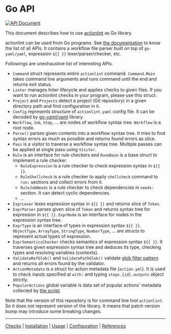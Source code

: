 Go API
======
[![API Document][api-badge]][apidoc]

This document describes how to use [actionlint](..) as Go library.

actionlint can be used from Go programs. See [the documentation][apidoc] to know the list of all APIs. It contains
a workflow file parser built on top of `go-yaml/yaml`, expression `${{ }}` lexer/parser/checker, etc.

Followings are unexhaustive list of interesting APIs.

- `Command` struct represents entire `actionlint` command. `Command.Main` takes command line arguments and runs command
  until the end and returns exit status.
- `Linter` manages linter lifecycle and applies checks to given files. If you want to run actionlint checks in your
  program, please use this struct.
- `Project` and `Projects` detect a project (Git repository) in a given directory path and find configuration in it.
- `Config` represents structure of `actionlint.yaml` config file. It can be decoded by [go-yaml/yaml][go-yaml] library.
- `Workflow`, `Job`, `Step`, ... are nodes of workflow syntax tree. `Workflow` is a root node.
- `Parse()` parses given contents into a workflow syntax tree. It tries to find syntax errors as much as possible and
  returns found errors as slice.
- `Pass` is a visitor to traverse a workflow syntax tree. Multiple passes can be applied at single pass using `Visitor`.
- `Rule` is an interface for rule checkers and `RuneBase` is a base struct to implement a rule checker.
  - `RuleExpression` is a rule checker to check expression syntax in `${{ }}`.
  - `RuleShellcheck` is a rule checker to apply `shellcheck` command to `run:` sections and collect errors from it.
  - `RuleJobNeeds` is a rule checker to check dependencies in `needs:` section. It can detect cyclic dependencies.
  - ...
- `ExprLexer` lexes expression syntax in `${{ }}` and returns slice of `Token`.
- `ExprParser` parses given slice of `Token` and returns syntax tree for expression in `${{ }}`. `ExprNode` is an
  interface for nodes in the expression syntax tree.
- `ExprType` is an interface of types in expression syntax `${{ }}`. `ObjectType`, `ArrayType`, `StringType`,
  `NumberType`, ... are structs to represent actual types of expression.
- `ExprSemanticsChecker` checks semantics of expression syntax `${{ }}`. It traverses given expression syntax tree and
  deduces its type, checking types and resolving variables (contexts).
- `ValidateRefGlob()` and `ValidatePathGlob()` validate [glob filter pattern][filter-pattern-doc] and returns all errors
  found by the validator.
- `ActionMetadata` is a struct for action metadata file (`action.yml`). It is used to check inputs specified at `with:`
  and typing `steps.{id}.outputs` object strictly.
- `PopularActions` global variable is data set of popular actions' metadata collected by [the script](../scripts/generate-popular-actions).

Note that the version of this repository is for command line tool `actionlint`. So it does not represent version of the
library. It means that patch version bump may introduce some breaking changes.

---

[Checks](checks.md) | [Installation](install.md) | [Usage](usage.md) | [Configuration](config.md) | [References](reference.md)

[api-badge]: https://pkg.go.dev/badge/github.com/rhysd/actionlint.svg
[apidoc]: https://pkg.go.dev/github.com/rhysd/actionlint
[go-yaml]: https://github.com/go-yaml/yaml
[filter-pattern-doc]: https://docs.github.com/en/actions/using-workflows/workflow-syntax-for-github-actions#filter-pattern-cheat-sheet
